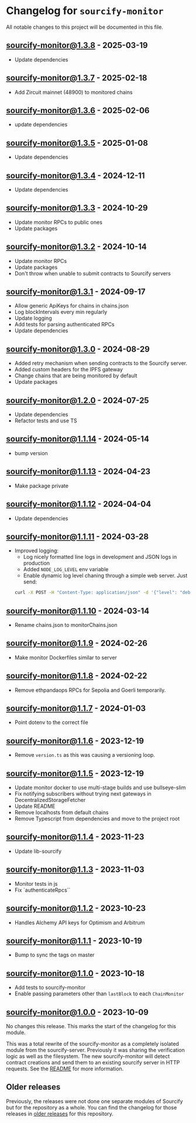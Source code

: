 # Changelog for `sourcify-monitor`

All notable changes to this project will be documented in this file.

## sourcify-monitor@1.3.8 - 2025-03-19

- Update dependencies

## sourcify-monitor@1.3.7 - 2025-02-18

- Add Zircuit mainnet (48900) to monitored chains

## sourcify-monitor@1.3.6 - 2025-02-06

- update dependencies

## sourcify-monitor@1.3.5 - 2025-01-08

- Update dependencies


## sourcify-monitor@1.3.4 - 2024-12-11

- Update dependencies

## sourcify-monitor@1.3.3 - 2024-10-29

- Update monitor RPCs to public ones
- Update packages

## sourcify-monitor@1.3.2 - 2024-10-14

- Update monitor RPCs
- Update packages
- Don't throw when unable to submit contracts to Sourcify servers

## sourcify-monitor@1.3.1 - 2024-09-17

- Allow generic ApiKeys for chains in chains.json
- Log blockIntervals every min regularly
- Update logging
- Add tests for parsing authenticated RPCs
- Update dependencies

## sourcify-monitor@1.3.0 - 2024-08-29

- Added retry mechanism when sending contracts to the Sourcify server.
- Added custom headers for the IPFS gateway
- Change chains that are being monitored by default
- Update packages

## sourcify-monitor@1.2.0 - 2024-07-25

- Update dependencies
- Refactor tests and use TS

## sourcify-monitor@1.1.14 - 2024-05-14

- bump version

## sourcify-monitor@1.1.13 - 2024-04-23

- Make package private

## sourcify-monitor@1.1.12 - 2024-04-04

- Update dependencies

## sourcify-monitor@1.1.11 - 2024-03-28

- Improved logging:
  - Log nicely formatted line logs in development and JSON logs in production
  - Added `NODE_LOG_LEVEL` env variable
  - Enable dynamic log level chaning through a simple web server. Just send:
  ```bash
  curl -X POST -H "Content-Type: application/json" -d '{"level": "debug"}' http://localhost:3333
  ```

## sourcify-monitor@1.1.10 - 2024-03-14

- Rename chains.json to monitorChains.json

## sourcify-monitor@1.1.9 - 2024-02-26

- Make monitor Dockerfiles similar to server

## sourcify-monitor@1.1.8 - 2024-02-22

- Remove ethpandaops RPCs for Sepolia and Goerli temporarily.

## sourcify-monitor@1.1.7 - 2024-01-03

- Point dotenv to the correct file

## sourcify-monitor@1.1.6 - 2023-12-19

- Remove `version.ts` as this was causing a versioning loop.

## sourcify-monitor@1.1.5 - 2023-12-19

- Update monitor docker to use multi-stage builds and use bullseye-slim
- Fix notifying subscribers without trying next gateways in DecentralizedStorageFetcher
- Update README
- Remove localhosts from default chains
- Remove Typescript from dependencies and move to the project root

## sourcify-monitor@1.1.4 - 2023-11-23

- Update lib-sourcify

## sourcify-monitor@1.1.3 - 2023-11-03

- Monitor tests in js
- Fix `authenticateRpcs``

## sourcify-monitor@1.1.2 - 2023-10-23

- Handles Alchemy API keys for Optimism and Arbitrum

## sourcify-monitor@1.1.1 - 2023-10-19

- Bump to sync the tags on master

## sourcify-monitor@1.1.0 - 2023-10-18

- Add tests to sourcify-monitor
- Enable passing parameters other than `lastBlock` to each `ChainMonitor`

## sourcify-monitor@1.0.0 - 2023-10-09

No changes this release. This marks the start of the changelog for this module.

This was a total rewrite of the sourcify-monitor as a completely isolated module from the sourcify-server. Previously it was sharing the verification logic as well as the filesystem. The new sourcify-monitor will detect contract creations and send them to an existing sourcify server in HTTP requests. See the [README](./README.md) for more information.

## Older releases

Previously, the releases were not done one separate modules of Sourcify but for the repository as a whole.
You can find the changelog for those releases in [older releases](https://github.com/ethereum/sourcify/releases) for this repository.
